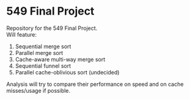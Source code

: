 # 549 Final Project
Repository for the 549 Final Project.  
Will feature:  
1. Sequential merge sort
2. Parallel merge sort
3. Cache-aware multi-way merge sort
4. Sequential funnel sort
5. Parallel cache-oblivious sort (undecided)

Analysis will try to compare their performance on speed and on cache misses/usage if possible.
